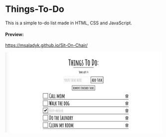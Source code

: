 # Things-To-Do
This is a simple to-do list made in HTML, CSS and JavaScript.

#### Preview:
https://msaladyk.github.io/Sit-On-Chair/

![alt text](https://github.com/msaladyk/Things-To-Do/blob/master/images/screenshot.png)
